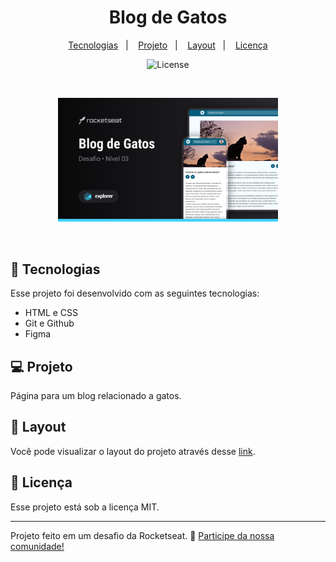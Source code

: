 <h1 align="center"> Blog de Gatos </h1>

<p align="center">
  <a href="#-tecnologias">Tecnologias</a>&nbsp;&nbsp;&nbsp;|&nbsp;&nbsp;&nbsp;
  <a href="#-projeto">Projeto</a>&nbsp;&nbsp;&nbsp;|&nbsp;&nbsp;&nbsp;
  <a href="#-layout">Layout</a>&nbsp;&nbsp;&nbsp;|&nbsp;&nbsp;&nbsp;
  <a href="#memo-licença">Licença</a>
</p>

<p align="center">
  <img alt="License" src="https://img.shields.io/static/v1?label=license&message=MIT&color=49AA26&labelColor=000000">
</p>

<br>

<p align="center">
  <img alt="Blog de Gatos" src=".github/preview.png" width="70%">
</p>

<br>

## 🚀 Tecnologias

Esse projeto foi desenvolvido com as seguintes tecnologias:

- HTML e CSS
- Git e Github
- Figma

## 💻 Projeto

Página para um blog relacionado a gatos.

## 🔖 Layout

Você pode visualizar o layout do projeto através desse [link](https://www.figma.com/community/file/1256354927622258124).

## :memo: Licença

Esse projeto está sob a licença MIT.

---

Projeto feito em um desafio da Rocketseat.  :wave: [Participe da nossa comunidade!](https://discord.gg/rocketseat)
